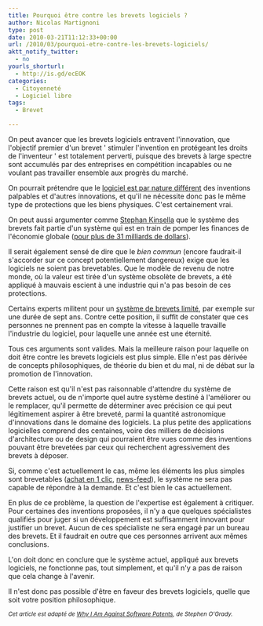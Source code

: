 ```yaml
---
title: Pourquoi être contre les brevets logiciels ?
author: Nicolas Martignoni
type: post
date: 2010-03-21T11:12:33+00:00
url: /2010/03/pourquoi-etre-contre-les-brevets-logiciels/
aktt_notify_twitter:
  - no
yourls_shorturl:
  - http://is.gd/ecEOK
categories:
  - Citoyenneté
  - Logiciel libre
tags:
  - Brevet

---
```

On peut avancer que les brevets logiciels entravent l'innovation, que l'objectif premier d'un brevet ' stimuler l'invention en protégeant les droits de l'inventeur ' est totalement perverti, puisque des brevets à large spectre sont accumulés par des entreprises en compétition incapables ou ne voulant pas travailler ensemble aux progrès du marché.

On pourrait prétendre que le [logiciel est par nature différent][1] des inventions palpables et d'autres innovations, et qu'il ne nécessite donc pas le même type de protections que les biens physiques. C'est certainement vrai.

On peut aussi argumenter comme [Stephan Kinsella][2] que le système des brevets fait partie d'un système qui est en train de pomper les finances de l'économie globale ([pour plus de 31 milliards de dollars][3]).

Il serait également sensé de dire que le _bien commun_ (encore faudrait-il s'accorder sur ce concept potentiellement dangereux) exige que les logiciels ne soient pas brevetables. Que le modèle de revenu de notre monde, où la valeur est tirée d'un système obsolète de brevets, a été appliqué à mauvais escient à une industrie qui n'a pas besoin de ces protections.

Certains experts militent pour un [système de brevets limité][4], par exemple sur une durée de sept ans. Contre cette position, il suffit de constater que ces personnes ne prennent pas en compte la vitesse à laquelle travaille l'industrie du logiciel, pour laquelle une année est une éternité.

Tous ces arguments sont valides. Mais la meilleure raison pour laquelle on doit être contre les brevets logiciels est plus simple. Elle n'est pas dérivée de concepts philosophiques, de théorie du bien et du mal, ni de débat sur la promotion de l'innovation.

Cette raison est qu'il n'est pas raisonnable d'attendre du système de brevets actuel, ou de n'importe quel autre système destiné à l'améliorer ou le remplacer, qu'il permette de déterminer avec précision ce qui peut légitimement aspirer à être breveté, parmi la quantité astronomique d'innovations dans le domaine des logiciels. La plus petite des applications logicielles comprend des centaines, voire des milliers de décisions d'architecture ou de design qui pourraient être vues comme des inventions pouvant être brevetées par ceux qui recherchent agressivement des brevets à déposer.

Si, comme c'est actuellement le cas, même les éléments les plus simples sont brevetables ([achat en 1 clic][5], [news-feed][6]), le système ne sera pas capable de répondre à la demande. Et c'est bien le cas actuellement.

En plus de ce problème, la question de l'expertise est également à critiquer. Pour certaines des inventions proposées, il n'y a que quelques spécialistes qualifiés pour juger si un développement est suffisamment innovant pour justifier un brevet. Aucun de ces spécialiste ne sera engagé par un bureau des brevets. Et il faudrait en outre que ces personnes arrivent aux mêmes conclusions.

L'on doit donc en conclure que le système actuel, appliqué aux brevets logiciels, ne fonctionne pas, tout simplement, et qu'il n'y a pas de raison que cela change à l'avenir.

Il n'est donc pas possible d'être en faveur des brevets logiciels, quelle que soit votre position philosophique.

_<small>Cet article est adapté de <a href="http://redmonk.com/sogrady/2010/03/19/software-patents/">Why I Am Against Software Patents</a>, de Stephen O'Grady.</small>_

 [1]: http://www.unionsquareventures.com/2010/02/software-patents-are-the-problem-not-the-answer.php
 [2]: http://mises.org/articles.aspx?AuthorId=301
 [3]: http://mises.org/daily/4018
 [4]: http://entrepreneur.venturebeat.com/2010/03/04/in-favor-of-software-patents/
 [5]: http://www.techflash.com/seattle/2010/03/amazons_1-click_patent_confirmed_following_re-exam.html
 [6]: http://www.cnn.com/2010/TECH/02/26/facebook.patent/index.html